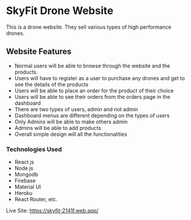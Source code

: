 # SkyFit Drone Website

This is a drone website. They sell various types of high performance drones. 

## Website Features

* Normal users will be able to browse through the website and the products.
* Users will have to register as a user to purchase any drones and get to see the details of the products
* Users will be able to place an order for the product of their choice
* Users will be able to see their orders from the orders page in the dashboard
* There are two types of users, admin and not admin
* Dashboard menus are different depending on the types of users
* Only Admins will be able to make others admin
* Admins will be able to add products
* Overall simple design will all the functionalities

### Technologies Used

* React js
* Node js
* Mongodb
* Firebase 
* Material UI
* Heroku
* React Router, etc.

Live Site: https://skyfit-2141f.web.app/
